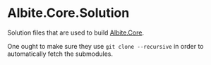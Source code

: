 # Albite.Core.Solution
Solution files that are used to build [Albite.Core](https://github.com/dumbledore/Albite.Core).

One ought to make sure they use `git clone --recursive` in order to automatically fetch the submodules.
